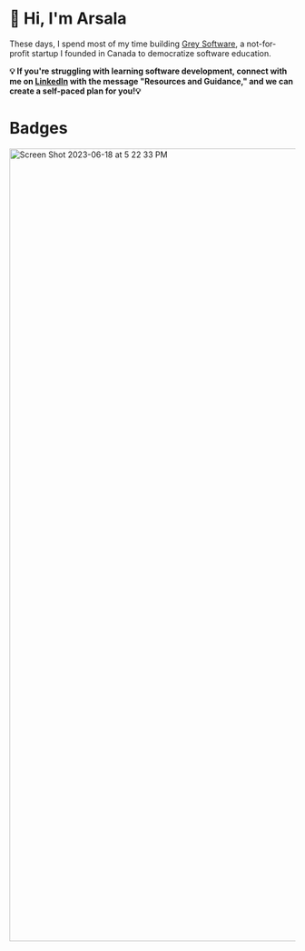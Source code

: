 # 👋 Hi, I'm Arsala

These days, I spend most of my time building [Grey Software](https://github.com/grey-software), a not-for-profit startup I founded in Canada to democratize software education.

**💡 If you're struggling with learning software development, connect with me on [LinkedIn](https://www.linkedin.com/in/arsalabangash/) with the message "Resources and Guidance," and we can create a self-paced plan for you!💡**

# Badges

<a href="https://profile.codersrank.io/user/arsalabangash" target="_blank">
<img width="1395" alt="Screen Shot 2023-06-18 at 5 22 33 PM" src="https://github.com/ArsalaBangash/ArsalaBangash/assets/19757203/8727f067-8a74-464e-bee4-cc32056c3e9a" />
</a>
